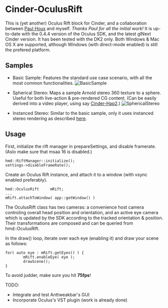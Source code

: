 Cinder-OculusRift
==================

This is (yet another) Oculus Rift block for Cinder, and a collaboration between [Paul Houx](https://github.com/paulhoux) and myself. *Thanks Paul for all the initial work!* It is up-to-date with the 0.4.4 version of the Oculus SDK, and the latest glNext Cinder version. It has been tested with the DK2 only. Both Windows & Mac OS X are supported, although Windows (with direct-mode enabled) is still the prefered platform.

Samples
-----------------
* Basic Sample: Features the standard use case scenario, with all the most common functionalities.
![BasicSample](https://dl.dropboxusercontent.com/u/29102565/oculus/basicsample.png)

* Spherical Stereo: Maps a sample Arnold stereo 360 texture to a sphere. Useful for both live-action & pre-rendered CG content. (Can be easily derived into a video player, using say [Cinder-Hap2](https://github.com/mpcdigital/Cinder-Hap2).)
![SphericalStereo](https://dl.dropboxusercontent.com/u/29102565/oculus/sphericalstereo.png)

* Instanced Stereo: Similar to the basic sample, only it uses instanced stereo rendering as described [here](https://docs.google.com/presentation/d/19x9XDjUvkW_9gsfsMQzt3hZbRNziVsoCEHOn4AercAc/edit).

Usage
-----------------
First, initialize the rift manager in prepareSettings, and disable framerate. (Aslo make sure that msaa 16 is disabled.)

```
hmd::RiftManager::initialize();
settings->disableFrameRate();
```

Create an Oculus Rift instance, and attach it to a window (with vsync enabled preferably).
```
hmd::OculusRift		mRift;
...
mRift.attachToWindow( app::getWindow() )
```

The OculusRift class has two cameras: a convenience host camera controling overall head position and orientation, and an active eye camera which is updated by the SDK according to the tracked orientation & position. Their transformations are composed and can be queried from hmd::OculusRift.


In the draw() loop, iterate over each eye (enabling it) and draw your scene as follows:
```
for( auto eye : mRift.getEyes() ) {
		mRift.enableEye( eye );
		drawScene();
}
```

To avoid judder, make sure you hit **75fps**!

TODO:
* Integrate and test Anttweakbar's GUI
* Incorporate Oculus's VST plugin (work is already done)
